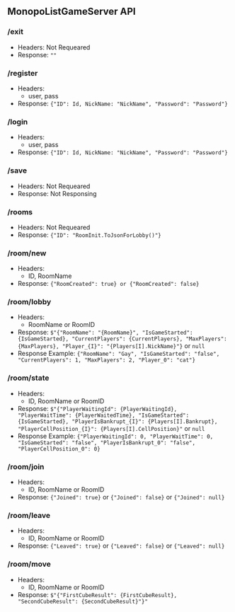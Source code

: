 ## MonopoListGameServer API

### /exit
- Headers: Not Requeared
- Response: `""`

### /register
- Headers:
  - user, pass
- Response: `{"ID": Id, NickName: "NickName", "Password": "Password"}`
### /login
- Headers:
  - user, pass
- Response: `{"ID": Id, NickName: "NickName", "Password": "Password"}`
### /save
- Headers: Not Requeared
- Response: Not Responsing
### /rooms
- Headers: Not Requeared
- Response: `{"ID": "RoomInit.ToJsonForLobby()"}`
### /room/new
- Headers:
  - ID, RoomName
- Response: `{"RoomCreated": true} or {"RoomCreated": false}`
### /room/lobby
- Headers:
  - RoomName or RoomID
- Response: `$"{"RoomName": "{RoomName}", "IsGameStarted": {IsGameStarted}, "CurrentPlayers": {CurrentPlayers}, "MaxPlayers": {MaxPlayers}, "Player_{I}": "{Players[I].NickName}"}`  or `null`
- Response Example: `{"RoomName": "Gay", "IsGameStarted": "false", "CurrentPlayers": 1, "MaxPlayers": 2, "Player_0": "cat"}`
### /room/state
- Headers:
  - ID, RoomName or RoomID
- Response: `$"{"PlayerWaitingId": {PlayerWaitingId}, "PlayerWaitTime": {PlayerWaitedTime}, "IsGameStarted": {IsGameStarted}, "PlayerIsBankrupt_{I}": {Players[I].Bankrupt}, "PlayerCellPosition_{I}": {Players[I].CellPosition}"`  or `null`
- Response Example: `{"PlayerWaitingId": 0, "PlayerWaitTime": 0, "IsGameStarted": "false", "PlayerIsBankrupt_0": "false", "PlayerCellPosition_0": 0}`
### /room/join
- Headers:
  - ID, RoomName or RoomID
- Response: `{"Joined": true}` or `{"Joined": false}` or `{"Joined": null}`
### /room/leave
- Headers:
  - ID, RoomName or RoomID
- Response: `{"Leaved": true}` or `{"Leaved": false}` or `{"Leaved": null}`
### /room/move
- Headers:
  - ID, RoomName or RoomID
- Response: `$"{"FirstCubeResult": {FirstCubeResult}, "SecondCubeResult": {SecondCubeResult}"}"`

